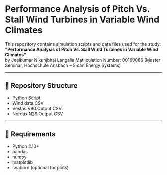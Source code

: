 # Performance Analysis of Pitch Vs. Stall Wind Turbines in Variable Wind Climates

This repository contains simulation scripts and data files used for the study:  
**"Performance Analysis of Pitch Vs. Stall Wind Turbines in Variable Wind Climates"**  
by Jeelkumar Nikunjbhai Langalia 
Matriculation Number: 00169086 
(Master Seminar, Hochschule Ansbach – Smart Energy Systems)

---

## 📁 Repository Structure

- Python Script
- Wind data CSV
- Vestas V90 Output CSV
- Nordax N29 Output CSV

---

## 🔧 Requirements

- Python 3.10+
- pandas
- numpy
- matplotlib
- seaborn (optional for plots)



